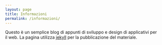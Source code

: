 ```yaml
---
layout: page
title: Informazioni
permalink: /informazioni/
---
```


Questo è un semplice blog di appunti di sviluppo e design di applicativi per il web.
La pagina utilizza [jekyll](https://github.com/jekyll/jekyll) per la pubblicazione del materiale.